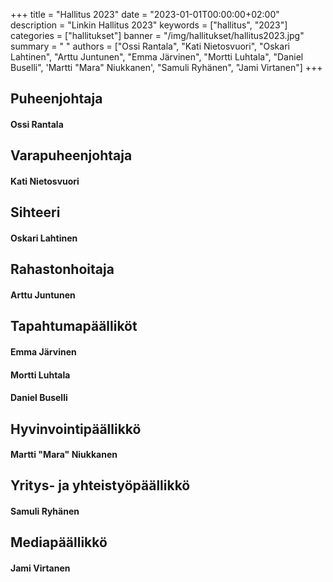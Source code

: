 +++
title = "Hallitus 2023"
date = "2023-01-01T00:00:00+02:00"
description = "Linkin Hallitus 2023"
keywords = ["hallitus", "2023"]
categories = ["hallitukset"]
banner = "/img/hallitukset/hallitus2023.jpg"
summary = " "
authors = ["Ossi Rantala", "Kati Nietosvuori", "Oskari Lahtinen", "Arttu Juntunen", "Emma Järvinen", "Mortti Luhtala", "Daniel Buselli", 'Martti "Mara" Niukkanen', "Samuli Ryhänen", "Jami Virtanen"]
+++

## Puheenjohtaja
#### Ossi Rantala

## Varapuheenjohtaja
#### Kati Nietosvuori

## Sihteeri
#### Oskari Lahtinen

## Rahastonhoitaja
#### Arttu Juntunen

## Tapahtumapäälliköt
#### Emma Järvinen
#### Mortti Luhtala
#### Daniel Buselli

## Hyvinvointipäällikkö
#### Martti "Mara" Niukkanen

## Yritys- ja yhteistyöpäällikkö
#### Samuli Ryhänen

## Mediapäällikkö
#### Jami Virtanen